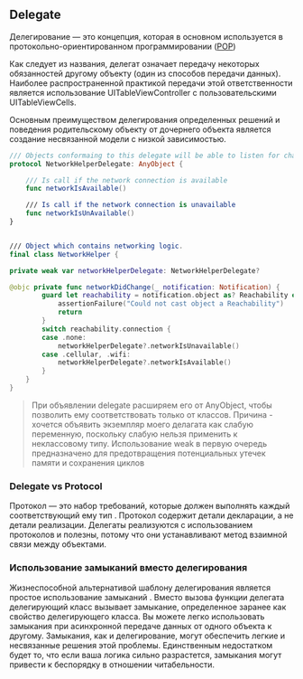 ## Delegate

Делегирование — это концепция, которая в основном используется в протокольно-ориентированном программировании ([POP](/2%20ComputerScience/Languages/Paradigm/Imperative/POP.md))

Как следует из названия, делегат означает передачу некоторых обязанностей другому объекту (один из способов передачи данных). Наиболее распространенной практикой передачи этой ответственности является использование UITableViewController с пользовательскими UITableViewCells.

Основным преимуществом делегирования определенных решений и поведения родительскому объекту от дочернего объекта является создание несвязанной модели с низкой зависимостью.

```swift
/// Objects conformaing to this delegate will be able to listen for changes in network connectivity. 
protocol NetworkHelperDelegate: AnyObject {

    /// Is call if the network connection is available
    func networkIsAvailable() 

    /// Is call if the network connection is unavailable
    func networkIsUnAvailable()
}


/// Object which contains networking logic. 
final class NetworkHelper {

private weak var networkHelperDelegate: NetworkHelperDelegate?

@objc private func networkDidChange(_ notification: Notification) {
        guard let reachability = notification.object as? Reachability else {
            assertionFailure("Could not cast object a Reachability")
            return
        }
        switch reachability.connection {
        case .none:
            networkHelperDelegate?.networkIsUnavailable()
        case .cellular, .wifi:
            networkHelperDelegate?.networkIsAvailable()
        }
    }
}
```

> При объявлении delegate расширяем его от AnyObject, чтобы позволить ему соответствовать только от классов. Причина - хочется объявить экземпляр моего делагата как слабую переменную, поскольку слабую нельзя применить к неклассовому типу. Использование weak в первую очередь предназначено для предотвращения потенциальных утечек памяти и сохранения циклов

### Delegate vs Protocol

Протокол — это набор требований, которые должен выполнять каждый соответствующий ему тип . Протокол содержит детали декларации, а не детали реализации. Делегаты реализуются с использованием протоколов и полезны, потому что они устанавливают метод взаимной связи между объектами.

### Использование замыканий вместо делегирования

Жизнеспособной альтернативой шаблону делегирования является простое использование замыканий . Вместо вызова функции делегата делегирующий класс вызывает замыкание, определенное заранее как свойство делегирующего класса. Вы можете легко использовать замыкания при асинхронной передаче данных от одного объекта к другому. Замыкания, как и делегирование, могут обеспечить легкие и несвязанные решения этой проблемы. Единственным недостатком будет то, что если ваша логика сильно разрастется, замыкания могут привести к беспорядку в отношении читабельности.
